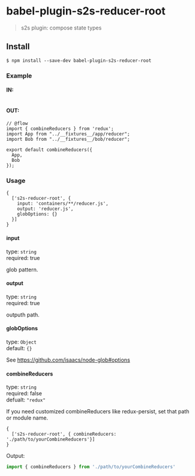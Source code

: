 # babel-plugin-s2s-reducer-root

> s2s plugin: compose state types


## Install

```
$ npm install --save-dev babel-plugin-s2s-reducer-root
```

### Example

#### IN:

```
```


#### OUT:

```
// @flow
import { combineReducers } from 'redux';
import App from "../__fixtures__/app/reducer";
import Bob from "../__fixtures__/bob/reducer";

export default combineReducers({
  App,
  Bob
});
```


### Usage

```
{
  ['s2s-reducer-root', {
    input: 'containers/**/reducer.js',
    output: 'reducer.js',
    globOptions: {}
  }]
}
```

#### input

type: `string` <br>
required: true

glob pattern.

#### output

type: `string` <br>
required: true

outputh path.

#### globOptions

type: `Object` <br>
default: `{}` <br>

See https://github.com/isaacs/node-glob#options


#### combineReducers

type: `string` <br>
required: false <br>
defualt: `"redux"`

If you need customized combineReducers like redux-persist, set that path or module name.

```
{
  ['s2s-reducer-root', { combineReducers: './path/to/yourCombineReducers'}]
}
```

Output:

```js
import { combineReducers } from './path/to/yourCombineReducers'
```

